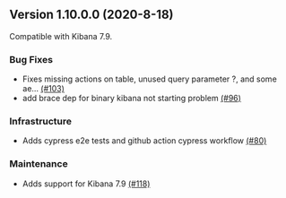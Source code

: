 ## Version 1.10.0.0 (2020-8-18)

Compatible with Kibana 7.9.

### Bug Fixes
* Fixes missing actions on table, unused query parameter ?, and some ae… [(#103)](https://github.com/opendistro-for-elasticsearch/index-management-kibana-plugin/pull/103)
* add brace dep for binary kibana not starting problem [(#96)](https://github.com/opendistro-for-elasticsearch/index-management-kibana-plugin/pull/96)

### Infrastructure
* Adds cypress e2e tests and github action cypress workflow [(#80)](https://github.com/opendistro-for-elasticsearch/index-management-kibana-plugin/pull/80)

### Maintenance
* Adds support for Kibana 7.9 [(#118)](https://github.com/opendistro-for-elasticsearch/index-management-kibana-plugin/pull/118)
